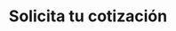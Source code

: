 ---
title: "Solicita tu cotización"
layout: "get-a-quotation"
slug: "cotizacion"
keywords:
 - Solicitar Estimación para el Transporte Internacional de Mascotas 
 - Presupuesto Gratuito para la Reubicación de Mascotas 
 - Obtén un Presupuesto para el Envío de Mascotas
 - Recibe un Presupuesto para la Mudanza Internacional de Mascotas
 - Cotización para la Reubicación de Mascotas en Todo el Mundo 
draft: false

contact_image: "images/dog.png"
redirect_url: "https://www.petstohomecr.com/es/gracias/"
---